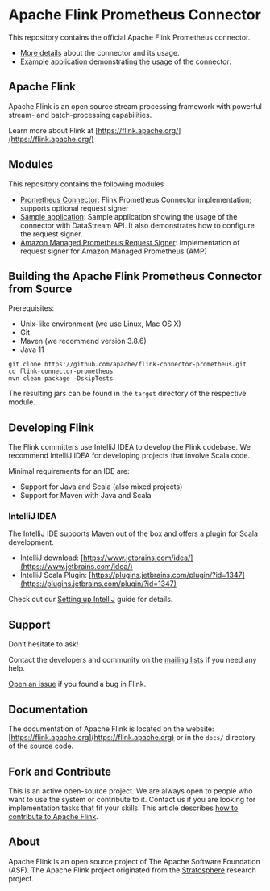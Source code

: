 # Apache Flink Prometheus Connector

This repository contains the official Apache Flink Prometheus connector.

* [More details](flink-connector-prometheus/README.md) about the connector and its usage.
* [Example application](flink-connector-prometheus/src/test/java/org/apache/flink/connector/prometheus/sink/examples/DataStreamExample.java)
  demonstrating the usage of the connector.

## Apache Flink

Apache Flink is an open source stream processing framework with powerful stream- and batch-processing capabilities.

Learn more about Flink at [https://flink.apache.org/](https://flink.apache.org/)

## Modules

This repository contains the following modules

* [Prometheus Connector](./flink-connector-prometheus): Flink Prometheus Connector implementation; supports optional
  request signer
* [Sample application](./example-datastream-job): Sample application showing the usage of the connector with DataStream
  API. It also demonstrates how to configure the request signer.
* [Amazon Managed Prometheus Request Signer](./flink-connector-prometheus-request-signer-amp): Implementation of request
  signer for Amazon Managed Prometheus (AMP)

## Building the Apache Flink Prometheus Connector from Source

Prerequisites:

* Unix-like environment (we use Linux, Mac OS X)
* Git
* Maven (we recommend version 3.8.6)
* Java 11

```
git clone https://github.com/apache/flink-connector-prometheus.git
cd flink-connector-prometheus
mvn clean package -DskipTests
```

The resulting jars can be found in the `target` directory of the respective module.

## Developing Flink

The Flink committers use IntelliJ IDEA to develop the Flink codebase.
We recommend IntelliJ IDEA for developing projects that involve Scala code.

Minimal requirements for an IDE are:

* Support for Java and Scala (also mixed projects)
* Support for Maven with Java and Scala

### IntelliJ IDEA

The IntelliJ IDE supports Maven out of the box and offers a plugin for Scala development.

* IntelliJ download: [https://www.jetbrains.com/idea/](https://www.jetbrains.com/idea/)
* IntelliJ Scala Plugin: [https://plugins.jetbrains.com/plugin/?id=1347](https://plugins.jetbrains.com/plugin/?id=1347)

Check out
our [Setting up IntelliJ](https://nightlies.apache.org/flink/flink-docs-master/flinkDev/ide_setup.html#intellij-idea)
guide for details.

## Support

Don’t hesitate to ask!

Contact the developers and community on the [mailing lists](https://flink.apache.org/community.html#mailing-lists) if
you need any help.

[Open an issue](https://issues.apache.org/jira/browse/FLINK) if you found a bug in Flink.

## Documentation

The documentation of Apache Flink is located on the website: [https://flink.apache.org](https://flink.apache.org)
or in the `docs/` directory of the source code.

## Fork and Contribute

This is an active open-source project. We are always open to people who want to use the system or contribute to it.
Contact us if you are looking for implementation tasks that fit your skills.
This article
describes [how to contribute to Apache Flink](https://flink.apache.org/contributing/how-to-contribute.html).

## About

Apache Flink is an open source project of The Apache Software Foundation (ASF).
The Apache Flink project originated from the [Stratosphere](http://stratosphere.eu) research project.

